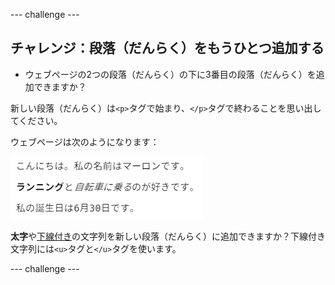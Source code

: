\--- challenge \---

## チャレンジ：段落（だんらく）をもうひとつ追加する

- ウェブページの2つの段落（だんらく）の下に3番目の段落（だんらく）を追加できますか？

新しい段落（だんらく）は`<p>`タグで始まり、`</p>`タグで終わることを思い出してください。

ウェブページは次のようになります：

![スクリーンショット](images/birthday-paragraph.png)

**太字**や<u>下線付き</u>の文字列を新しい段落（だんらく）に追加できますか？下線付き文字列には`<u>`タグと`</u>`タグを使います。

\--- challenge \---
